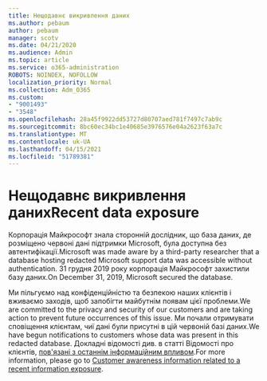 ```yaml
---
title: Нещодавнє викривлення даних
ms.author: pebaum
author: pebaum
manager: scotv
ms.date: 04/21/2020
ms.audience: Admin
ms.topic: article
ms.service: o365-administration
ROBOTS: NOINDEX, NOFOLLOW
localization_priority: Normal
ms.collection: Adm_O365
ms.custom:
- "9001493"
- "3548"
ms.openlocfilehash: 28a45f9922dd53727d80707aed781f7497c7ab9c
ms.sourcegitcommit: 8bc60ec34bc1e40685e3976576e04a2623f63a7c
ms.translationtype: MT
ms.contentlocale: uk-UA
ms.lasthandoff: 04/15/2021
ms.locfileid: "51789381"
---
```

# <a name="recent-data-exposure"></a><span data-ttu-id="b6a3a-102">Нещодавнє викривлення даних</span><span class="sxs-lookup"><span data-stu-id="b6a3a-102">Recent data exposure</span></span>

<span data-ttu-id="b6a3a-103">Корпорація Майкрософт знала сторонній дослідник, що база даних, де розміщено червоні дані підтримки Microsoft, була доступна без автентифікації.</span><span class="sxs-lookup"><span data-stu-id="b6a3a-103">Microsoft was made aware by a third-party researcher that a database hosting redacted Microsoft support data was accessible without authentication.</span></span> <span data-ttu-id="b6a3a-104">31 грудня 2019 року корпорація Майкрософт захистили базу даних.</span><span class="sxs-lookup"><span data-stu-id="b6a3a-104">On December 31, 2019, Microsoft secured the database.</span></span>

<span data-ttu-id="b6a3a-105">Ми пільгуємо над конфіденційністю та безпекою наших клієнтів і вживаємо заходів, щоб запобігти майбутнім появам цієї проблеми.</span><span class="sxs-lookup"><span data-stu-id="b6a3a-105">We are committed to the privacy and security of our customers and are taking action to prevent future occurrences of this issue.</span></span> <span data-ttu-id="b6a3a-106">Ми почали отримувати сповіщення клієнтам, чиї дані були присутні в цій червоній базі даних.</span><span class="sxs-lookup"><span data-stu-id="b6a3a-106">We have begun notifications to customers whose data was present in this redacted database.</span></span> <span data-ttu-id="b6a3a-107">Докладні відомості див. в статті Відомості про клієнтів, [пов'язані з останнім інформаційним впливом](https://aka.ms/privacyinfo).</span><span class="sxs-lookup"><span data-stu-id="b6a3a-107">For more information, please go to [Customer awareness information related to a recent information exposure](https://aka.ms/privacyinfo).</span></span>
